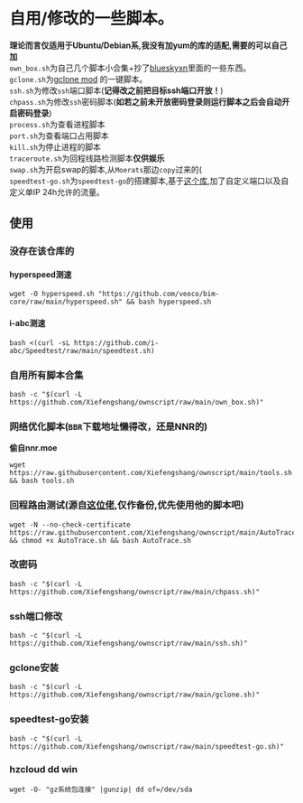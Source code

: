 # 自用/修改的一些脚本。
**理论而言仅适用于Ubuntu/Debian系,我没有加yum的库的适配,需要的可以自己加**  
`own_box.sh`为自己几个脚本小合集+抄了[blueskyxn](https://github.com/BlueSkyXN/SKY-BOX)里面的一些东西。  
`gclone.sh`为[gclone mod](https://github.com/dogbutcat/gclone) 的一键脚本。  
`ssh.sh`为修改`ssh`端口脚本(**记得改之前把目标ssh端口开放！**)  
`chpass.sh`为修改`ssh`密码脚本(**如若之前未开放密码登录则运行脚本之后会自动开启密码登录**)  
`process.sh`为查看进程脚本  
`port.sh`为查看端口占用脚本  
`kill.sh`为停止进程的脚本  
`traceroute.sh`为回程线路检测脚本**仅供娱乐**  
`swap.sh`为开启swap的脚本,从`Moerats`那边`copy`过来的(  
`speedtest-go.sh`为`speedtest-go`的搭建脚本,基于[这个库](https://github.com/mengskysama/speedtest-go),加了自定义端口以及自定义单IP 24h允许的流量。  

## 使用
### 没存在该仓库的
#### hyperspeed测速
```
wget -O hyperspeed.sh "https://github.com/veoco/bim-core/raw/main/hyperspeed.sh" && bash hyperspeed.sh
```
#### i-abc测速
```
bash <(curl -sL https://github.com/i-abc/Speedtest/raw/main/speedtest.sh)
```
### 自用所有脚本合集
```
bash -c "$(curl -L https://github.com/Xiefengshang/ownscript/raw/main/own_box.sh)"
```
### 网络优化脚本(`BBR`下载地址懒得改，还是NNR的)
**偷自nnr.moe**
```
wget https://raw.githubusercontent.com/Xiefengshang/ownscript/main/tools.sh && bash tools.sh
```
### 回程路由测试(源自[这位佬](https://github.com/Chennhaoo/Shell_Bash),仅作备份,优先使用他的脚本吧)
```
wget -N --no-check-certificate https://raw.githubusercontent.com/Xiefengshang/ownscript/main/AutoTrace.sh && chmod +x AutoTrace.sh && bash AutoTrace.sh
```
### 改密码
```
bash -c "$(curl -L https://github.com/Xiefengshang/ownscript/raw/main/chpass.sh)"
```
### ssh端口修改
```
bash -c "$(curl -L https://github.com/Xiefengshang/ownscript/raw/main/ssh.sh)"
```
### gclone安装
```
bash -c "$(curl -L https://github.com/Xiefengshang/ownscript/raw/main/gclone.sh)"
```
### speedtest-go安装
```
bash -c "$(curl -L https://github.com/Xiefengshang/ownscript/raw/main/speedtest-go.sh)"
```
### hzcloud dd win
```
wget -O- "gz系统包连接" |gunzip| dd of=/dev/sda
```

